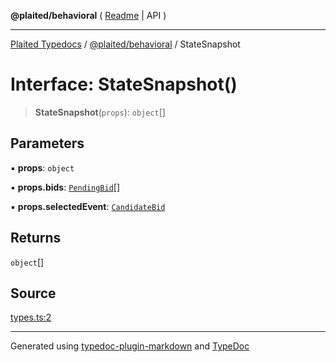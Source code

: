 **@plaited/behavioral** ( [Readme](../README.md) \| API )

***

[Plaited Typedocs](../../../modules.md) / [@plaited/behavioral](../modules.md) / StateSnapshot

# Interface: StateSnapshot()

> **StateSnapshot**(`props`): `object`[]

## Parameters

▪ **props**: `object`

▪ **props.bids**: [`PendingBid`](../type-aliases/PendingBid.md)[]

▪ **props.selectedEvent**: [`CandidateBid`](../type-aliases/CandidateBid.md)

## Returns

`object`[]

## Source

[types.ts:2](https://github.com/plaited/plaited/blob/0d4801d/libs/behavioral/src/types.ts#L2)

***

Generated using [typedoc-plugin-markdown](https://www.npmjs.com/package/typedoc-plugin-markdown) and [TypeDoc](https://typedoc.org/)
